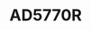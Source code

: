 # AD5770R

```{devicetree} /wsshare/analog_work/vger/linux/Documentation/devicetree/bindings/iio/dac/adi,ad5770r.yaml
```